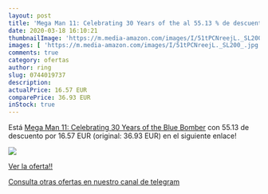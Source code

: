 ```yaml
---
layout: post
title: 'Mega Man 11: Celebrating 30 Years of the al 55.13 % de descuento'
date: 2020-03-18 16:10:21
thumbnailImage: 'https://m.media-amazon.com/images/I/51tPCNreejL._SL200_.jpg'
images: [ 'https://m.media-amazon.com/images/I/51tPCNreejL._SL200_.jpg' ]
comments: true
category: ofertas
author: ring
slug: 0744019737
description:
actualPrice: 16.57 EUR
comparePrice: 36.93 EUR
inStock: true
---
```


Está [Mega Man 11: Celebrating 30 Years of the Blue Bomber](https://www.amazon.com/dp/0744019737/?tag=redken08-20) con 55.13 de descuento por 16.57 EUR (original: 36.93 EUR) en el siguiente enlace!

[![](https://m.media-amazon.com/images/I/51tPCNreejL._SL200_.jpg)](https://www.amazon.com/dp/0744019737/?tag=redken08-20)

[Ver la oferta!!](https://www.amazon.com/dp/0744019737/?tag=redken08-20)

[Consulta otras ofertas en nuestro canal de telegram](https://t.me/s/ofertas25)
